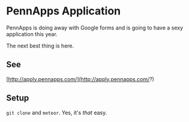PennApps Application
=======================

PennApps is doing away with Google forms and is going to have a sexy application this year.

The next best thing is here.


## See


[http://apply.pennapps.com/](http://apply.pennapps.com/?)


## Setup

`git clone` and `meteor`. Yes, it's _that_ easy.



